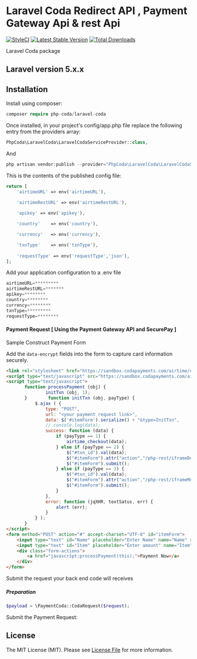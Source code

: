 # Laravel Coda Redirect API , Payment Gateway Api & rest Api

[![StyleCI](https://styleci.io/repos/98979571/shield?branch=master)](https://styleci.io/repos/98979571)
[![Latest Stable Version](https://poser.pugx.org/php-coda/laravel-coda/v/stable)](https://packagist.org/packages/php-coda/laravel-coda)
[![Total Downloads](https://poser.pugx.org/php-coda/laravel-coda/downloads)](https://packagist.org/packages/php-coda/laravel-coda)


Laravel Coda package

## Laravel version 5.x.x

## Installation

Install using composer:
```php
composer require php-coda/laravel-coda
```

Once installed, in your project's config/app.php file replace the following entry from the providers array:

```php
PhpCoda\LaravelCoda\LaravelCodaServiceProvider::class,
```

And 
```php 
php artisan vendor:publish --provider="PhpCoda\LaravelCoda\LaravelCodaServiceProvider" --force
```
This is the contents of the published config file:

```php
return [
    'airtimeURL' => env('airtimeURL'),
   
    'airtimeRestURL' => env('airtimeRestURL'),

    'apikey' => env('apikey'),

    'country'    => env('country'),

    'currency'   => env('currency'),

    'txnType'    => env('txnType'),
    
    'requestType' => env('requestType','json'),
];
```

Add your application configuration to a .env file
```php
airtimeURL=*********
airtimeRestURL=*******
apikey=********
country=********
currency=********
txnType=*********
requestType=********
```


#### Payment Request [ Using the Payment Gateway API and SecurePay ]

Sample Construct Payment Form

Add the `data-encrypt` fields into the form to capture card information securely.

```html
<link rel="stylesheet" href="https://sandbox.codapayments.com/airtime/css/airtime_v1.0.css">
<script type="text/javascript" src="https://sandbox.codapayments.com/airtime/js/airtime_v1.0.js"></script>
<script type="text/javascript">
       function processPayment (obj) {
               initTxn (obj, 1);
       }        function initTxn (obj, payType) {
           $.ajax ( {
               type: "POST",
               url: "<your payment request link>",
               data: $('#itemForm').serialize() + "&type=InitTxn",
               // console.log(data);
               success: function (data) {
                   if (payType == 1) {
                       airtime_checkout(data);
                   } else if (payType == 2) {
                       $("#txn_id").val(data);
                       $("#itemForm").attr("action","/php-rest/iframeDesktop.php");
                       $("#itemForm").submit();
                   } else if (payType == 3) {
                       $("#txn_id").val(data);
                       $("#itemForm").attr("action","/php-rest/iframeMobile.php");
                       $("#itemForm").submit();
                   }
               },
               error: function (jqXHR, textSatus, err) {
                   alert (err);
               }
           } );
       }    
</script>
<form method="POST" action="#" accept-charset="UTF-8" id="itemForm">
    <input type="text" id="Name" placeholder="Enter Name" name="Name" required="required">
    <input type="text" id="Item" placeholder="Enter amount" name="Item" required="required">
    <div class="form-actions">
        <a href="javascript:processPayment(this);">Payment Now</a>
    </div>
</form>
```

Submit the request your back end code will receives

##### Preparation 

```php
$payload = \PaymentCoda::CodaRequest($request);
```

Submit the Payment Request:

## License

The MIT License (MIT). Please see [License File](LICENSE.md) for more information.